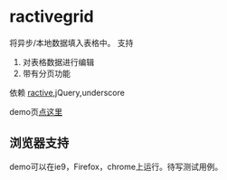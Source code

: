 # ractivegrid
将异步/本地数据填入表格中。
支持
1. 对表格数据进行编辑
1. 带有分页功能


依赖 [ractive](http://www.ractivejs.org/),jQuery,underscore

demo页[点这里](https://github.com/iamjoel/ractivegrid)

## 浏览器支持
demo可以在ie9，Firefox，chrome上运行。待写测试用例。